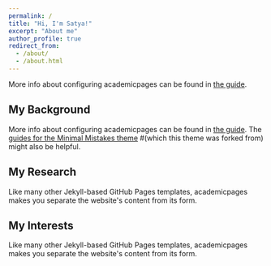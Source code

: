 ```yaml
---
permalink: /
title: "Hi, I'm Satya!"
excerpt: "About me"
author_profile: true
redirect_from: 
  - /about/
  - /about.html
---
```

More info about configuring academicpages can be found in [the guide](https://academicpages.github.io/markdown/). 


My Background
------
More info about configuring academicpages can be found in [the guide](https://academicpages.github.io/markdown/). The [guides for the Minimal Mistakes theme](https://mmistakes.github.io/minimal-mistakes/docs/configuration/) #(which this theme was forked from) might also be helpful.

My Research
-----
Like many other Jekyll-based GitHub Pages templates, academicpages makes you separate the website's content from its form. 




My Interests
-----
Like many other Jekyll-based GitHub Pages templates, academicpages makes you separate the website's content from its form. 
